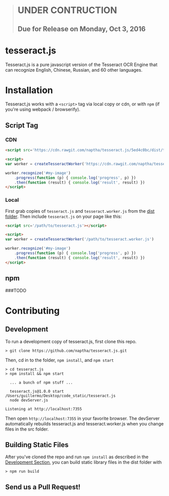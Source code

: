 > # UNDER CONTRUCTION
> ## Due for Release on Monday, Oct 3, 2016

# tesseract.js
Tesseract.js is a pure javascript version of the Tesseract OCR Engine that can recognize English, Chinese, Russian, and 60 other languages.

<!-- ![alt text]( "Logo Title Text 1") -->

# Installation
Tesseract.js works with a `<script>` tag via local copy or cdn, or with `npm` (if you're using webpack / browserify).

## Script Tag

### CDN

```html
<script src='https://cdn.rawgit.com/naptha/tesseract.js/5ed4c0bc/dist/tesseract.js'></script>

<script>
var worker = createTesseractWorker('https://cdn.rawgit.com/naptha/tesseract.js/5ed4c0bc/dist/tesseract.worker.js')

worker.recognize('#my-image')
    .progress(function (p) { console.log('progress', p) })
    .then(function (result) { console.log('result', result) })
</script>
```


### Local
First grab copies of `tesseract.js` and `tesseract.worker.js` from the [dist folder](https://github.com/naptha/tesseract.js/tree/master/dist). Then include `tesseract.js` on your page like this:


```html
<script src='/path/to/tesseract.js'></script>

<script>
var worker = createTesseractWorker('/path/to/tesseract.worker.js')

worker.recognize('#my-image')
    .progress(function (p) { console.log('progress', p) })
    .then(function (result) { console.log('result', result) })
</script>
```


## npm
###TODO

<!-- ```shell
> npm install tesseract-js ?
```-->

# Contributing
## Development
To run a development copy of tesseract.js, first clone this repo.
```shell
> git clone https://github.com/naptha/tesseract.js.git
```

Then, cd in to the folder, `npm install`, and `npm start`
```shell
> cd tesseract.js
> npm install && npm start

  ... a bunch of npm stuff ... 

  tesseract.js@1.0.0 start /Users/guillermo/Desktop/code_static/tesseract.js
  node devServer.js

Listening at http://localhost:7355
```

Then open `http://localhost:7355` in your favorite browser. The devServer automatically rebuilds tesseract.js and tesseract.worker.js when you change files in the src folder.

## Building Static Files
After you've cloned the repo and run `npm install` as described in the [Development Section](#development), you can build static library files in the dist folder with 
```shell
> npm run build
```

## Send us a Pull Request!
